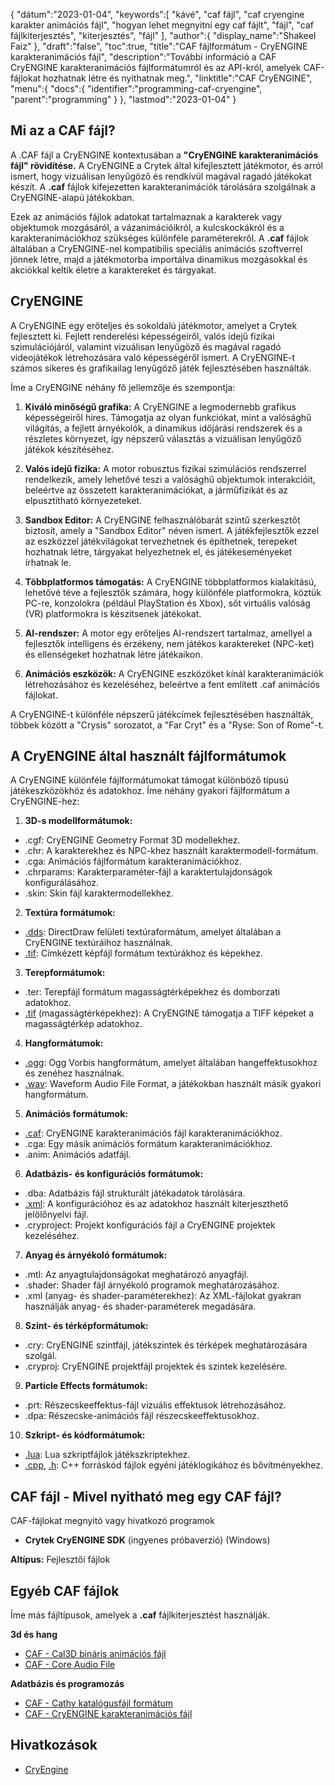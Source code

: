 {
"dátum":"2023-01-04",
   "keywords":[
"kávé",
"caf fájl",
"caf cryengine karakter animációs fájl",
"hogyan lehet megnyitni egy caf fájlt",
"fájl",
"caf fájlkiterjesztés",
"kiterjesztés",
"fájl"
],
   "author":{
"display_name":"Shakeel Faiz"
},
"draft":"false",
"toc":true,
"title":"CAF fájlformátum - CryENGINE karakteranimációs fájl",
   "description":"További információ a CAF CryENGINE karakteranimációs fájlformátumról és az API-król, amelyek CAF-fájlokat hozhatnak létre és nyithatnak meg.",
   "linktitle":"CAF CryENGINE",
   "menu":{
      "docs":{
         "identifier":"programming-caf-cryengine",
         "parent":"programming"
}
},
"lastmod":"2023-01-04"
}

## Mi az a CAF fájl?

A .CAF fájl a CryENGINE kontextusában a **"CryENGINE karakteranimációs fájl" rövidítése.** A CryENGINE a Crytek által kifejlesztett játékmotor, és arról ismert, hogy vizuálisan lenyűgöző és rendkívül magával ragadó játékokat készít. A **.caf** fájlok kifejezetten karakteranimációk tárolására szolgálnak a CryENGINE-alapú játékokban.

Ezek az animációs fájlok adatokat tartalmaznak a karakterek vagy objektumok mozgásáról, a vázanimációikról, a kulcskockákról és a karakteranimációkhoz szükséges különféle paraméterekről. A **.caf** fájlok általában a CryENGINE-nel kompatibilis speciális animációs szoftverrel jönnek létre, majd a játékmotorba importálva dinamikus mozgásokkal és akciókkal keltik életre a karaktereket és tárgyakat.

## CryENGINE

A CryENGINE egy erőteljes és sokoldalú játékmotor, amelyet a Crytek fejlesztett ki. Fejlett renderelési képességeiről, valós idejű fizikai szimulációjáról, valamint vizuálisan lenyűgöző és magával ragadó videojátékok létrehozására való képességéről ismert. A CryENGINE-t számos sikeres és grafikailag lenyűgöző játék fejlesztésében használták.

Íme a CryENGINE néhány fő jellemzője és szempontja:

1. **Kiváló minőségű grafika:** A CryENGINE a legmodernebb grafikus képességeiről híres. Támogatja az olyan funkciókat, mint a valósághű világítás, a fejlett árnyékolók, a dinamikus időjárási rendszerek és a részletes környezet, így népszerű választás a vizuálisan lenyűgöző játékok készítéséhez.
    
















2. **Valós idejű fizika:** A motor robusztus fizikai szimulációs rendszerrel rendelkezik, amely lehetővé teszi a valósághű objektumok interakcióit, beleértve az összetett karakteranimációkat, a járműfizikát és az elpusztítható környezeteket.
    
















3. **Sandbox Editor:** A CryENGINE felhasználóbarát szintű szerkesztőt biztosít, amely a "Sandbox Editor" néven ismert. A játékfejlesztők ezzel az eszközzel játékvilágokat tervezhetnek és építhetnek, terepeket hozhatnak létre, tárgyakat helyezhetnek el, és játékeseményeket írhatnak le.
    
















4. **Többplatformos támogatás:** A CryENGINE többplatformos kialakítású, lehetővé téve a fejlesztők számára, hogy különféle platformokra, köztük PC-re, konzolokra (például PlayStation és Xbox), sőt virtuális valóság (VR) platformokra is készítsenek játékokat.
    
















5. **AI-rendszer:** A motor egy erőteljes AI-rendszert tartalmaz, amellyel a fejlesztők intelligens és érzékeny, nem játékos karaktereket (NPC-ket) és ellenségeket hozhatnak létre játékaikon.
    
















6. **Animációs eszközök:** A CryENGINE eszközöket kínál karakteranimációk létrehozásához és kezeléséhez, beleértve a fent említett .caf animációs fájlokat.
    
















A CryENGINE-t különféle népszerű játékcímek fejlesztésében használták, többek között a "Crysis" sorozatot, a "Far Cryt" és a "Ryse: Son of Rome"-t.

## A CryENGINE által használt fájlformátumok

A CryENGINE különféle fájlformátumokat támogat különböző típusú játékeszközökhöz és adatokhoz. Íme néhány gyakori fájlformátum a CryENGINE-hez:

1. **3D-s modellformátumok:**
    
















- .cgf: CryENGINE Geometry Format 3D modellekhez.
- .chr: A karakterekhez és NPC-khez használt karaktermodell-formátum.
- .cga: Animációs fájlformátum karakteranimációkhoz.
- .chrparams: Karakterparaméter-fájl a karaktertulajdonságok konfigurálásához.
- .skin: Skin fájl karaktermodellekhez.
2. **Textúra formátumok:**
    
















- [.dds](/hu/image/dds/): DirectDraw felületi textúraformátum, amelyet általában a CryENGINE textúráihoz használnak.
- [.tif](/hu/image/tiff/): Címkézett képfájl formátum textúrákhoz és képekhez.
3. **Terepformátumok:**
    
















- .ter: Terepfájl formátum magasságtérképekhez és domborzati adatokhoz.
- [.tif](/hu/image/tiff/) (magasságtérképekhez): A CryENGINE támogatja a TIFF képeket a magasságtérkép adatokhoz.
4. **Hangformátumok:**
    
















- [.ogg](/hu/audio/ogg/): Ogg Vorbis hangformátum, amelyet általában hangeffektusokhoz és zenéhez használnak.
- [.wav](/hu/audio/wav/): Waveform Audio File Format, a játékokban használt másik gyakori hangformátum.
5. **Animációs formátumok:**
    
















- [.caf](/hu/database/caf/): CryENGINE karakteranimációs fájl karakteranimációkhoz.
- .cga: Egy másik animációs formátum karakteranimációkhoz.
- .anim: Animációs adatfájl.
6. **Adatbázis- és konfigurációs formátumok:**
    
















- .dba: Adatbázis fájl strukturált játékadatok tárolására.
- [.xml](/hu/web/xml/): A konfigurációhoz és az adatokhoz használt kiterjeszthető jelölőnyelvi fájl.
- .cryproject: Projekt konfigurációs fájl a CryENGINE projektek kezeléséhez.
7. **Anyag és árnyékoló formátumok:**
    
















- .mtl: Az anyagtulajdonságokat meghatározó anyagfájl.
- .shader: Shader fájl árnyékoló programok meghatározásához.
- .xml (anyag- és shader-paraméterekhez): Az XML-fájlokat gyakran használják anyag- és shader-paraméterek megadására.
8. **Szint- és térképformátumok:**
    
















- .cry: CryENGINE szintfájl, játékszintek és térképek meghatározására szolgál.
- .cryproj: CryENGINE projektfájl projektek és szintek kezelésére.
9. **Particle Effects formátumok:**
    
















- .prt: Részecskeeffektus-fájl vizuális effektusok létrehozásához.
- .dpa: Részecske-animációs fájl részecskeeffektusokhoz.
10. **Szkript- és kódformátumok:**
    
















- [.lua](/hu/programming/lua/): Lua szkriptfájlok játékszkriptekhez.
- [.cpp](/hu/programming/cpp/), [.h](/hu/programming/h/): C++ forráskód fájlok egyéni játéklogikához és bővítményekhez.

## CAF fájl - Mivel nyitható meg egy CAF fájl?

CAF-fájlokat megnyitó vagy hivatkozó programok

- **Crytek CryENGINE SDK** (ingyenes próbaverzió) (Windows)

**Altípus:** Fejlesztői fájlok

## Egyéb CAF fájlok

Íme más fájltípusok, amelyek a **.caf** fájlkiterjesztést használják.

**3d és hang**
- [CAF - Cal3D bináris animációs fájl](/hu/3d/caf-cal3d/)
- [CAF - Core Audio File](/hu/audio/caf/)

**Adatbázis és programozás**
- [CAF - Cathy katalógusfájl formátum](/hu/database/caf/)
- [CAF - CryENGINE karakteranimációs fájl](/hu/programming/caf-cryengine/)

## Hivatkozások
* [CryEngine](https://en.wikipedia.org/wiki/CryEngine)
